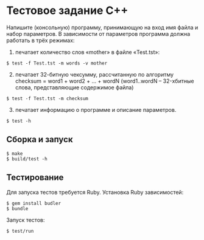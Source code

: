 # Тестовое задание С++

Напишите (консольную) программу, принимающую на вход  имя файла и набор
параметров. В зависимости от параметров программа должна работать в трёх режимах:

1) печатает количество слов «mother» в файле «Test.tst»:
```
$ test -f Test.tst -m words -v mother
```

2) печатает 32-битную чексумму, рассчитанную по алгоритму checksum = word1 + word2 +
... + wordN (word1..wordN – 32-хбитные слова, представляющие содержимое файла)
```
$ test -f Test.tst -m checksum
```

3) печатает информацию о программе и описание параметров.
```
$ test -h
```

## Сборка и запуск

```
$ make
$ build/test -h
```

## Тестирование

Для запуска тестов требуется Ruby.
Установка Ruby зависимостей:

```
$ gem install budler
$ bundle
```

Запуск тестов:

```
$ test/run
```
